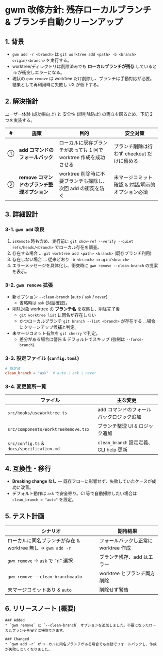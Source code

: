 # gwm 改修方針: 残存ローカルブランチ & ブランチ自動クリーンアップ

## 1. 背景

- `gwm add -r <branch>` は `git worktree add <path> -b <branch> origin/<branch>` を実行する。
- worktree/ディレクトリは削除済みでも **ローカルブランチが残存** していると `-b` が衝突しエラーになる。
- 現状の `gwm remove` は worktree だけ削除し、ブランチは手動対応が必要。結果として再利用時に失敗し UX が低下する。

## 2. 解決指針

ユーザー体験 (成功率向上) と 安全性 (誤削除防止) の両立を図るため、下記 2 つを実装する。

| #   | 施策                                        | 目的                                                              | 安全対策                                         |
| --- | ------------------------------------------- | ----------------------------------------------------------------- | ------------------------------------------------ |
| ①   | **add コマンドのフォールバック**            | ローカルに既存ブランチがあっても 1 回で worktree 作成を成功させる | ブランチ削除は行わず checkout だけに留める       |
| ②   | **remove コマンドのブランチ整理オプション** | worktree 削除時に不要ブランチも掃除し、次回 add の衝突を防ぐ      | 未マージコミット確認 & 対話/明示的オプション必須 |

## 3. 詳細設計

### 3-1. `gwm add` 改良

1. `isRemote` 時も含め、実行前に `git show-ref --verify --quiet refs/heads/<branch>` でローカル存在を調査。
2. 存在する場合 … `git worktree add <path> <branch>` (既存ブランチ利用)
3. 存在しない場合 … 従来どおり `-b <branch> origin/<branch>`
4. エラーメッセージを具体化し、衝突時に `gwm remove --clean-branch` の提案を表示。

### 3-2. `gwm remove` 拡張

- 新オプション `--clean-branch` (`auto` / `ask` / `never`)
  - 省略時は `ask` (対話確認)。
- 削除対象 worktree の **ブランチ名** を収集し、削除完了後
  - `git worktree list` に同名が存在しない
  - かつローカルブランチ `git branch --list <branch>` が存在する
    …場合にクリーンアップ候補と判定。
- 未マージコミット有無を `git cherry` で判定。
  - 差分がある場合は警告 & デフォルトでスキップ (強制は `--force-branch`).

### 3-3. 設定ファイル (`config.toml`)

```toml
# 既定値
clean_branch = "ask"  # auto | ask | never
```

### 3-4. 変更箇所一覧

| ファイル                                  | 主な変更                                 |
| ----------------------------------------- | ---------------------------------------- |
| `src/hooks/useWorktree.ts`                | add コマンドのフォールバックロジック追加 |
| `src/components/WorktreeRemove.tsx`       | ブランチ整理 UI & ロジック追加           |
| `src/config.ts` & `docs/specification.md` | `clean_branch` 設定定義、CLI help 更新   |

## 4. 互換性・移行

- **Breaking change なし** — 既存フローに影響せず、失敗していたケースが成功に改善。
- デフォルト動作は `ask` で安全寄り。CI 等で自動掃除したい場合は `clean_branch = "auto"` を設定。

## 5. テスト計画

| シナリオ                                                    | 期待結果                             |
| ----------------------------------------------------------- | ------------------------------------ |
| ローカルに同名ブランチが存在 & worktree 無し → `gwm add -r` | フォールバックし正常に worktree 作成 |
| `gwm remove` → `ask` で "n" 選択                            | ブランチ残存、add はエラー           |
| `gwm remove --clean-branch=auto`                            | worktree とブランチ両方削除          |
| 未マージコミットあり & `auto`                               | 削除せず警告                         |

## 6. リリースノート (概要)

```
### Added
* `gwm remove` に `--clean-branch` オプションを追加しました。不要になったローカルブランチを安全に掃除できます。

### Changed
* `gwm add -r` がローカルに同名ブランチがある場合でも自動でフォールバックし、作成が失敗しにくくなりました。
```
